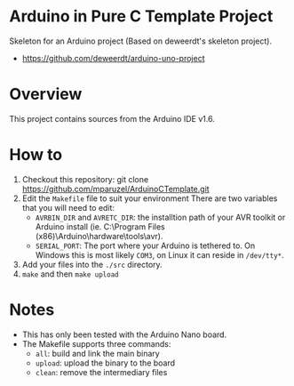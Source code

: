 Arduino in Pure C Template Project
==================================

Skeleton for an Arduino project (Based on deweerdt's skeleton project). 

* https://github.com/deweerdt/arduino-uno-project

Overview
========

This project contains sources from the Arduino IDE v1.6. 

How to
======

1. Checkout this repository:
	git clone https://github.com/mparuzel/ArduinoCTemplate.git
4. Edit the `Makefile` file to suit your environment
	There are two variables that you will need to edit:
	* `AVRBIN_DIR` and `AVRETC_DIR`: the installtion path of your AVR toolkit or 
	Arduino install (ie. C:\Program Files (x86)\Arduino\hardware\tools\avr).
	* `SERIAL_PORT`: The port where your Arduino is tethered to. On Windows this
	is most likely `COM3`, on Linux it can reside in `/dev/tty*`.
5. Add your files into the `./src` directory.
6. `make` and then `make upload`

Notes
=====

* This has only been tested with the Arduino Nano board.
* The Makefile supports three commands:
	* `all`: build and link the main binary
	* `upload`: upload the binary to the board
	* `clean`: remove the intermediary files
